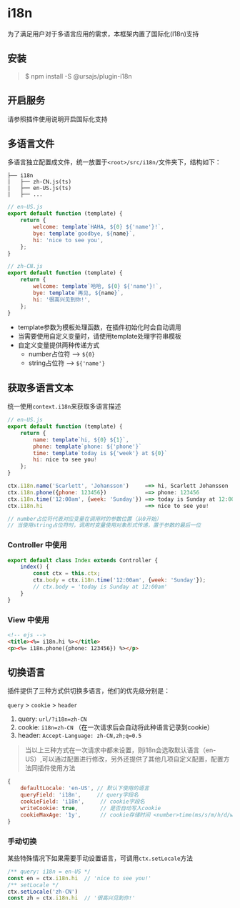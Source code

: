 # i18n

为了满足用户对于多语言应用的需求，本框架内置了国际化(I18n)支持

## 安装

> $ npm install -S @ursajs/plugin-i18n

## 开启服务
请参照插件使用说明开启国际化支持

## 多语言文件
多语言独立配置成文件，统一放置于`<root>/src/i18n/`文件夹下，结构如下：

```
├── i18n
|   ├── zh-CN.js(ts)  
|   ├── en-US.js(ts)
|   ├── ...
```

```js
// en-US.js
export default function (template) {
    return {
        welcome: template`HAHA, ${0} ${'name'}!`,
        bye: template`goodbye, ${name}`,
        hi: 'nice to see you',
    };
}

// zh-CN.js
export default function (template) {
    return {
        welcome: template`哈哈, ${0} ${'name'}!`,
        bye: template`再见, ${name}`,
        hi: '很高兴见到你!',
    };
}
```
 
* template参数为模板处理函数，在插件初始化时会自动调用
* 当需要使用自定义变量时，请使用template处理字符串模板
* 自定义变量提供两种传递方式
  * number占位符 --> `${0}`
  * string占位符 --> `${'name'}`

## 获取多语言文本
统一使用`context.i18n`来获取多语言描述

```js
// en-US.js
export default function (template) {
    return {
        name: template`hi, ${0} ${1}`,
        phone: template`phone: ${'phone'}`
        time: template`today is ${'week'} at ${0}`
        hi: nice to see you!
    };
}

ctx.i18n.name('Scarlett', 'Johansson')     ==> hi, Scarlett Johansson
ctx.i18n.phone({phone: 123456})            ==> phone: 123456
ctx.i18n.time('12:00am', {week: 'Sunday'}) ==> today is Sunday at 12:00am
ctx.i18n.hi                                ==> nice to see you!

// number占位符代表对应变量在调用时的参数位置（从0开始）
// 当使用string占位符时，调用时变量使用对象形式传递，置于参数的最后一位
```

### Controller 中使用

```js
export default class Index extends Controller {
	index() {
		const ctx = this.ctx;
		ctx.body = ctx.i18n.time('12:00am', {week: 'Sunday'});
		// ctx.body = 'today is Sunday at 12:00am'
	}
}
```

### View 中使用

```html
<!-- ejs -->
<title><%= i18n.hi %></title>
<p><%= i18n.phone({phone: 123456}) %></p>
```

## 切换语言

插件提供了三种方式供切换多语言，他们的优先级分别是：

`query` > `cookie` > `header`

1. query: `url/?i18n=zh-CN`
2. cookie: `i18n=zh-CN` （在一次请求后会自动将此种语言记录到cookie）
3. header: `Accept-Language: zh-CN,zh;q=0.5`

> 当以上三种方式在一次请求中都未设置，则i18n会选取默认语言（en-US）,可以通过配置进行修改，另外还提供了其他几项自定义配置，配置方法同插件使用方法

```js
{
	defaultLocale: 'en-US', // 默认下使用的语言
	queryField: 'i18n',     // query字段名
	cookieField: 'i18n',	 //	cookie字段名
	writeCookie: true,		 // 是否自动写入cookie
	cookieMaxAge: '1y',		 // cookie存储时间 <number>time(ms/s/m/h/d/w/y)
}
```

### 手动切换

某些特殊情况下如果需要手动设置语言，可调用`ctx.setLocale`方法
```js
/** query: i18n = en-US */
const en = ctx.i18n.hi  // 'nice to see you!'
/** setLocale */
ctx.setLocale('zh-CN')
const zh = ctx.i18n.hi  // '很高兴见到你!'
```